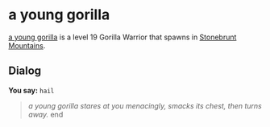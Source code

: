 # a young gorilla



[a young gorilla](/npc/100157) is a level 19 Gorilla Warrior that spawns in [Stonebrunt Mountains](/zone/100).



## Dialog

**You say:** `hail`



>*a young gorilla stares at you menacingly, smacks its chest, then turns away.*
end